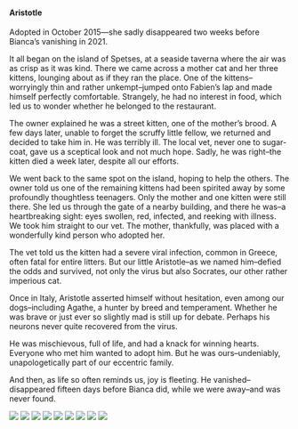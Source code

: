 <h4>Aristotle</h4>

Adopted in October 2015—she sadly disappeared two weeks before Bianca’s vanishing in 2021.

It all began on the island of Spetses, at a seaside taverna where the air was as crisp as it was kind. There we came across a mother cat and her three kittens, lounging about as if they ran the place. One of the kittens–worryingly thin and rather unkempt–jumped onto Fabien’s lap and made himself perfectly comfortable. Strangely, he had no interest in food, which led us to wonder whether he belonged to the restaurant.

The owner explained he was a street kitten, one of the mother’s brood. A few days later, unable to forget the scruffy little fellow, we returned and decided to take him in. He was terribly ill. The local vet, never one to sugar-coat, gave us a sceptical look and not much hope. Sadly, he was right–the kitten died a week later, despite all our efforts.

We went back to the same spot on the island, hoping to help the others. The owner told us one of the remaining kittens had been spirited away by some profoundly thoughtless teenagers. Only the mother and one kitten were still there. She led us through the gate of a nearby building, and there he was–a heartbreaking sight: eyes swollen, red, infected, and reeking with illness. We took him straight to our vet. The mother, thankfully, was placed with a wonderfully kind person who adopted her.

The vet told us the kitten had a severe viral infection, common in Greece, often fatal for entire litters. But our little Aristotle–as we named him–defied the odds and survived, not only the virus but also Socrates, our other rather imperious cat.

Once in Italy, Aristotle asserted himself without hesitation, even among our dogs–including Agathe, a hunter by breed and temperament. Whether he was brave or just ever so slightly mad is still up for debate. Perhaps his neurons never quite recovered from the virus.

He was mischievous, full of life, and had a knack for winning hearts. Everyone who met him wanted to adopt him. But he was ours–undeniably, unapologetically part of our eccentric family.

And then, as life so often reminds us, joy is fleeting. He vanished–disappeared fifteen days before Bianca did, while we were away–and was never found.

![](40.JPG)
![](41.JPG)
![](42.JPG)
![](43.JPG)
![](44.JPG)
![](45.JPG)
![](46.JPG)
![](47.JPG)
![](48.JPG)
<p></p>
